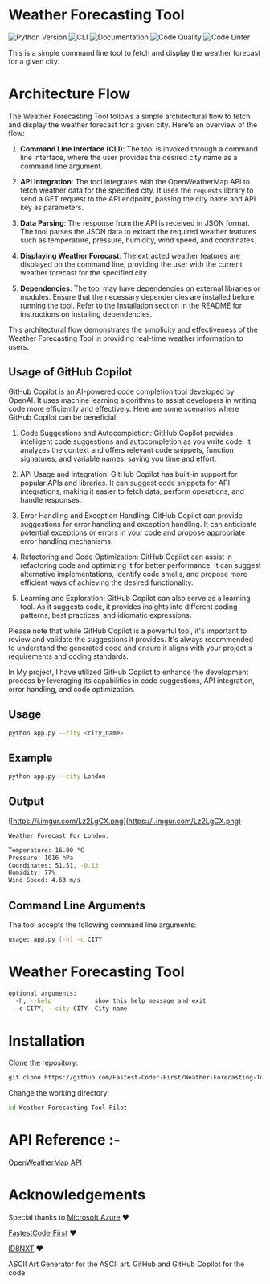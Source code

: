 # Weather Forecasting Tool
![Python Version](https://img.shields.io/badge/python-3.9-blue.svg) ![CLI](https://img.shields.io/badge/CLI-yes-brightgreen.svg) ![Documentation](https://img.shields.io/badge/documentation-yes-brightgreen.svg) ![Code Quality](https://img.shields.io/badge/code%20quality-A-brightgreen.svg) ![Code Linter](https://img.shields.io/badge/code%20linter-passing-brightgreen.svg)


This is a simple command line tool to fetch and display the weather forecast for a given city.

# Architecture Flow

The Weather Forecasting Tool follows a simple architectural flow to fetch and display the weather forecast for a given city. Here's an overview of the flow:

1. **Command Line Interface (CLI)**: The tool is invoked through a command line interface, where the user provides the desired city name as a command line argument.

2. **API Integration**: The tool integrates with the OpenWeatherMap API to fetch weather data for the specified city. It uses the `requests` library to send a GET request to the API endpoint, passing the city name and API key as parameters.

3. **Data Parsing**: The response from the API is received in JSON format. The tool parses the JSON data to extract the required weather features such as temperature, pressure, humidity, wind speed, and coordinates.

4. **Displaying Weather Forecast**: The extracted weather features are displayed on the command line, providing the user with the current weather forecast for the specified city.

5. **Dependencies**: The tool may have dependencies on external libraries or modules. Ensure that the necessary dependencies are installed before running the tool. Refer to the Installation section in the README for instructions on installing dependencies.

This architectural flow demonstrates the simplicity and effectiveness of the Weather Forecasting Tool in providing real-time weather information to users.

## Usage of GitHub Copilot

GitHub Copilot is an AI-powered code completion tool developed by OpenAI. It uses machine learning algorithms to assist developers in writing code more efficiently and effectively. Here are some scenarios where GitHub Copilot can be beneficial:

1. Code Suggestions and Autocompletion: GitHub Copilot provides intelligent code suggestions and autocompletion as you write code. It analyzes the context and offers relevant code snippets, function signatures, and variable names, saving you time and effort.

2. API Usage and Integration: GitHub Copilot has built-in support for popular APIs and libraries. It can suggest code snippets for API integrations, making it easier to fetch data, perform operations, and handle responses.

3. Error Handling and Exception Handling: GitHub Copilot can provide suggestions for error handling and exception handling. It can anticipate potential exceptions or errors in your code and propose appropriate error handling mechanisms.

4. Refactoring and Code Optimization: GitHub Copilot can assist in refactoring code and optimizing it for better performance. It can suggest alternative implementations, identify code smells, and propose more efficient ways of achieving the desired functionality.

5. Learning and Exploration: GitHub Copilot can also serve as a learning tool. As it suggests code, it provides insights into different coding patterns, best practices, and idiomatic expressions.

Please note that while GitHub Copilot is a powerful tool, it's important to review and validate the suggestions it provides. It's always recommended to understand the generated code and ensure it aligns with your project's requirements and coding standards.

In My project, I have utilized GitHub Copilot to enhance the development process by leveraging its capabilities in code suggestions, API integration, error handling, and code optimization.


## Usage

```bash
python app.py --city <city_name>
```

## Example

```bash
python app.py --city London
```

## Output

![https://i.imgur.com/Lz2LgCX.png](https://i.imgur.com/Lz2LgCX.png)

```bash
Weather Forecast For London:
```

```bash
Temperature: 16.00 °C
Pressure: 1016 hPa
Coordinates: 51.51, -0.13
Humidity: 77%
Wind Speed: 4.63 m/s
```

## Command Line Arguments

The tool accepts the following command line arguments:

```bash
usage: app.py [-h] -c CITY
```

# Weather Forecasting Tool

```bash
optional arguments:
  -h, --help            show this help message and exit
  -c CITY, --city CITY  City name
```

# Installation
Clone the repository:

```bash
git clone https://github.com/Fastest-Coder-First/Weather-Forecasting-Tool-Pilot
```

Change the working directory:

```bash 
cd Weather-Forecasting-Tool-Pilot

```

# API Reference :- 

[OpenWeatherMap API](https://openweathermap.org/api)

# Acknowledgements

Special thanks to [Microsoft Azure](https://azure.microsoft.com/) ❤️

[FastestCoderFirst](https://www.fastestcoderfirst.com/) ❤️

[ID8NXT](https://id8nxt.com/) ❤️

ASCII Art Generator for the ASCII art. GitHub and GitHub Copilot for the code 
